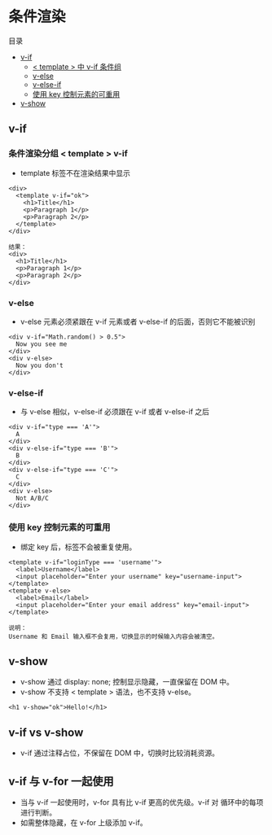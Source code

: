 # 条件渲染

目录

- [v-if](#v-if)
    - [< template > 中 v-if 条件组](#-template--中-v-if-条件组)
    - [v-else](#v-else)
    - [v-else-if](#v-else-if)
    - [使用 key 控制元素的可重用](#使用-key-控制元素的可重用)
- [v-show](#v-show)

## v-if

### 条件渲染分组 < template > v-if

- template 标签不在渲染结果中显示

```
<div>
  <template v-if="ok">
    <h1>Title</h1>
    <p>Paragraph 1</p>
    <p>Paragraph 2</p>
  </template>
</div>

结果：
<div>
  <h1>Title</h1>
  <p>Paragraph 1</p>
  <p>Paragraph 2</p>
</div>
```

### v-else

- v-else 元素必须紧跟在 v-if 元素或者 v-else-if 的后面，否则它不能被识别

```
<div v-if="Math.random() > 0.5">
  Now you see me
</div>
<div v-else>
  Now you don't
</div>
```

### v-else-if

- 与 v-else 相似，v-else-if 必须跟在 v-if 或者 v-else-if 之后

```
<div v-if="type === 'A'">
  A
</div>
<div v-else-if="type === 'B'">
  B
</div>
<div v-else-if="type === 'C'">
  C
</div>
<div v-else>
  Not A/B/C
</div>
```

### 使用 key 控制元素的可重用

- 绑定 key 后，标签不会被重复使用。

```
<template v-if="loginType === 'username'">
  <label>Username</label>
  <input placeholder="Enter your username" key="username-input">
</template>
<template v-else>
  <label>Email</label>
  <input placeholder="Enter your email address" key="email-input">
</template>

说明：
Username 和 Email 输入框不会复用，切换显示的时候输入内容会被清空。
```

## v-show

- v-show 通过 display: none; 控制显示隐藏，一直保留在 DOM 中。
- v-show 不支持 < template > 语法，也不支持 v-else。

```
<h1 v-show="ok">Hello!</h1>
```

## v-if vs v-show

- v-if 通过注释占位，不保留在 DOM 中，切换时比较消耗资源。

## v-if 与 v-for 一起使用

- 当与 v-if 一起使用时，v-for 具有比 v-if 更高的优先级。v-if 对 循环中的每项进行判断。
- 如需整体隐藏，在 v-for 上级添加 v-if。